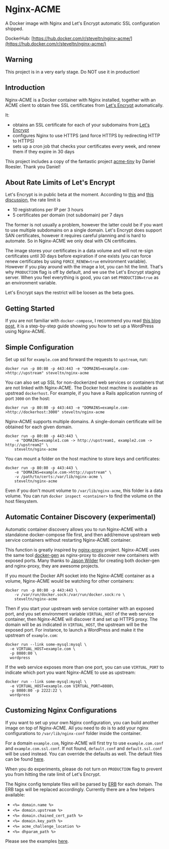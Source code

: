 # Nginx-ACME

A Docker image with Nginx and Let's Encrypt automatic SSL configuration shipped.

DockerHub: [https://hub.docker.com/r/steveltn/nginx-acme/](https://hub.docker.com/r/steveltn/nginx-acme/)

## Warning

This project is in a very early stage. Do NOT use it in production!

## Introduction

Nginx-ACME is a Docker container with Nginx installed, together with an ACME client to obtain free SSL certificates from [Let's Encrypt](https://letsencrypt.org) automatically.

It:

* obtains an SSL certificate for each of your subdomains from [Let's Encrypt](https://letsencrypt.org)
* configures Nginx to use HTTPS (and force HTTPS by redirecting HTTP to HTTPS)
* sets up a cron job that checks your certificates every week, and renew them if they expire in 30 days

This project includes a copy of the fantastic project [acme-tiny](https://github.com/diafygi/acme-tiny) by Daniel Roesler. Thank you Daniel!

## About Rate Limits of Let's Encrypt

Let's Encrypt is in public beta at the moment. According to [this](https://community.letsencrypt.org/t/public-beta-rate-limits/4772) and [this discussion](https://community.letsencrypt.org/t/public-beta-rate-limits/4772/42), the rate limit is

* 10 registrations per IP per 3 hours
* 5 certificates per domain (not subdomain) per 7 days

The former is not usually a problem, however the latter could be if you want to use multiple subdomains on a single domain. Let's Encrypt does support SAN certificates, however it requires careful planning and is hard to automate. So in Nginx-ACME we only deal with CN certificates.

The image stores your certificates in a data volume and will not re-sign certificates until 30 days before expiration if one exists (you can force renew certificates by using `FORCE_RENEW=true` environment variable). However if you play around with the image a lot, you can hit the limit. That's why `PRODUCTION` flag is off by default, and we use the Let's Encrypt staging server. When you feel everything is good, you can set `PRODUCTION=true` as an environment variable.

Let's Encrypt says the restrict will be loosen as the beta goes.

## Getting Started

If you are not familiar with `docker-compose`, I recommend you read [this blog post](http://steveltn.me/2015/12/18/nginx-acme/), it is a step-by-step guide showing you how to set up a WordPress using Nginx-ACME.

## Simple Configuration

Set up ssl for `example.com` and forward the requests to `upstream`, run:

```
docker run -p 80:80 -p 443:443 -e "DOMAINS=example.com->http://upstream" steveltn/nginx-acme
```
You can also set up SSL for non-dockerized web services or containers that are not linked with Nginx-ACME. The Docker host machine is available as upstread `dockerhost`. For example, if you have a Rails application running of port `3000` on the host:

```
docker run -p 80:80 -p 443:443 -e "DOMAINS=example.com->http://dockerhost:3000" steveltn/nginx-acme
```

Nginx-ACME supports multiple domains. A single-domain certificate will be obtained for each given domain.

```
docker run -p 80:80 -p 443:443 \
	-e "DOMAINS=example1.com -> http://upstream1, example2.com -> http://upstream2" \
	steveltn/nginx-acme
```

You can mount a folder on the host machine to store keys and certificates:

```
docker run -p 80:80 -p 443:443 \
	-e "DOMAINS=example.com->http://upstream" \
	-v /path/to/certs:/var/lib/nginx-acme \
	steveltn/nginx-acme
```
Even if you don't mount volume to `/var/lib/nginx-acme`, this folder is a data volume. You can run `docker inspect <container>` to find the volume on the host filesystem.

## Automatic Container Discovery (experimental)

Automatic container discovery allows you to run Nginx-ACME with a standalone docker-compose file first, and then add/remove upstream web service containers without restarting Nginx-ACME container.

This function is greatly inspired by [nginx-proxy](https://github.com/jwilder/nginx-proxy) project. Nginx-ACME uses the same tool [docker-gen](https://github.com/jwilder/docker-gen) as nginx-proxy to discover new containers with exposed ports. Many thanks to [Jason Wilder](https://github.com/jwilder) for creating both docker-gen and nginx-proxy, they are awesome projects.

If you mount the Docker API socket into the Nginx-ACME container as a volume, Nginx-ACME would be watching for other containers:

```
docker run -p 80:80 -p 443:443 \
	-v /var/run/docker.sock:/var/run/docker.sock:ro \
	steveltn/nginx-acme
```

Then if you start your upstream web service container with an exposed port, and you set environment variable `VIRTUAL_HOST` of the web service container, then Nginx-ACME will discover it and set up HTTPS proxy. The domain will be as indicated in `VIRTUAL_HOST`, the upstream will be the exposed port. For instance, to launch a WordPress and make it the upstream of `example.com`:

```
docker run --link some-mysql:mysql \
  -e VIRTUAL_HOST=example.com \
  -p 8080:80 \
  wordpress
```

If the web service exposes more than one port, you can use `VIRTUAL_PORT` to indicate which port you want Nginx-ACME to use as upstream:

```
docker run --link some-mysql:mysql \
  -e VIRTUAL_HOST=example.com VIRTUAL_PORT=8080\
  -p 8080:80 -p 2222:22 \
  wordpress
```

## Customizing Nginx Configurations

If you want to set up your own Nginx configuration, you can build another image on top of Nginx-ACME. All you need to do is to add your nginx configurations to `/var/lib/nginx-conf` folder inside the container.

For a domain `example.com`, Nginx-ACME will first try to use `example.com.conf` and `example.com.ssl.conf`. If not found, `default.conf` and `default.ssl.conf` will be used instead. You can override the defaults as well. The default files can be found [here](https://github.com/SteveLTN/nginx-acme/tree/master/nginx-conf).

When you do experiments, please do not turn on `PRODUCTION` flag to prevent you from hitting the rate limit of Let's Encrypt.

The Nginx config template files will be parsed by [ERB](http://www.stuartellis.eu/articles/erb/) for each domain. The ERB tags will be replaced accordingly. Currently there are a few helpers available:

* `<%= domain.name %>`
* `<%= domain.upstream %>`
* `<%= domain.chained_cert_path %>`
* `<%= domain.key_path %>`
* `<%= acme_challenge_location %>`
* `<%= dhparam_path %>`

Please see the examples [here](https://github.com/SteveLTN/nginx-acme/tree/master/examples/custom_config).
